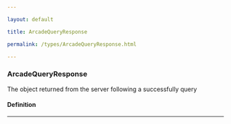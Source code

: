 ```yaml
---

layout: default

title: ArcadeQueryResponse

permalink: /types/ArcadeQueryResponse.html

---
```


### ArcadeQueryResponse<br/><T>

The object returned from the server following a successfully query

#### Definition

---

